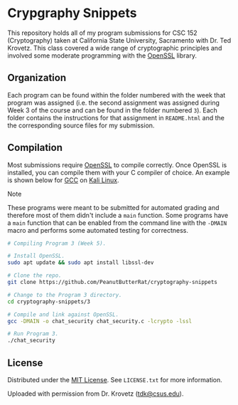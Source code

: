 # Crypgraphy Snippets

This repository holds all of my program submissions for CSC 152 (Cryptography) taken at California State University, Sacramento with Dr. Ted Krovetz. This class covered a wide range of cryptographic principles and involved some moderate programming with the [OpenSSL](https://www.openssl.org/) library.


## Organization

Each program can be found within the folder numbered with the week that program was assigned (i.e. the second assignment was assigned during Week 3 of the course and can be found in the folder numbered ``3``). Each folder contains the instructions for that assignment in ``README.html`` and the the corresponding source files for my submission.


## Compilation

Most submissions require [OpenSSL](https://openssl-library.org/) to compile correctly. Once OpenSSL is installed, you can compile them with your C compiler of choice. An example is shown below for [GCC](https://gcc.gnu.org/) on [Kali Linux](https://www.kali.org/).

> [!NOTE]
> These programs were meant to be submitted for automated grading and therefore most of them didn't include a ``main`` function. Some programs have a ``main`` function that can be enabled from the command line with the ``-DMAIN`` macro and performs some automated testing for correctness.

```bash
# Compiling Program 3 (Week 5).

# Install OpenSSL.
sudo apt update && sudo apt install libssl-dev

# Clone the repo.
git clone https://github.com/PeanutButterRat/cryptography-snippets

# Change to the Program 3 directory.
cd cryptography-snippets/3

# Compile and link against OpenSSL.
gcc -DMAIN -o chat_security chat_security.c -lcrypto -lssl

# Run Program 3.
./chat_security
```

## License

Distributed under the [MIT License](https://choosealicense.com/licenses/mit/). See `LICENSE.txt` for more information.

Uploaded with permission from Dr. Krovetz (tdk@csus.edu).

